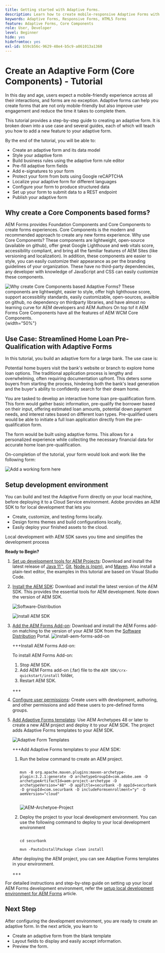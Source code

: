```yaml
---
title: Getting started with Adaptive Forms.
description: Learn how to create mobile-responsive Adaptive Forms with our step-by-step tutorial. These forms adapt seamlessly across devices, ensuring a smooth experience.
keywords: Adaptive Forms, Responsive Forms, HTML5 Forms
feature: Adaptive Forms, Core Components
role: User, Developer
level: Beginner
hide: yes
hidefromtoc: yes
exl-id: b59cb56c-9629-48e4-b5c9-a861013a1360
---
```

# Create an Adaptive Form (Core Components) - Tutorial 

In this day and age, users expect a mobile-friendly experience across all their interactions, and forms are no exception. Adaptive forms can help you create forms that are not only mobile-friendly but also improve user engagement and reduce the time it takes to complete them.

This tutorial provides a step-by-step guide to creating an adaptive form. It is broken down into a use case and several guides, each of which will teach you how to add a new feature to your adaptive form. 

By the end of the tutorial, you will be able to:

* Create an adaptive form and its data model
* Style your adaptive form
* Build business rules using the adaptive form rule editor
* Pre-fill adaptive form fields 
* Add e-signatures to your form
* Protect your form from bots using Google reCAPTCHA
* Localize your adaptive form for different languages
* Configure your form to produce structured data
* Set up your form to submit data to a REST endpoint
* Publish your adaptive form


## Why create a Core Components based forms? 

AEM Forms provides Foundation Components and Core Components to create forms experiences. Core Components is the modern and recommended approach to create any new forms experience. Why use Core Components? These components are lightweight, open-source (available on github), offer great Google Lighthouse and web vitals score, accessibility compliant, and bring all the familiar features of AEM Sites (like versioning and localization). In addition, these components are easier to style, you can easily customize their appearance as per the branding guidelines of your organization. These have no third-party dependencies, any developer with knowledge of JavaScript and CSS can easily customize these components. 

![Why create Core Components based Adaptive Forms? These components are lightweight, easier to style, offer high lighthouse score, support accessiblity standards, easily customizable, open-sources, availble on github, no dependency on thirdparty libraries, and have almost no learning curve for AEM developers and AEM Authors On top tof it AEM Forms Core Components have all the features of AEM WCM Core Components.](/help/forms/assets/cc-core-components-benefits.png){width="50%"}

## Use Case: Streamlined Home Loan Pre-Qualification with Adaptive Forms

In this tutorial, you build an adaptive form for a large bank. The use case is: 

Potential home buyers visit the bank's website or branch to explore home loan options. The traditional application process is lengthy and overwhelming, often requiring documentation upfront. This deters some buyers from starting the process, hindering both the bank's lead generation and the buyer's ability to confidently search for their dream home.

You are tasked to develop an interactive home loan pre-qualification form. This form would gather basic information, pre-qualify the borrower based on their input, offering estimated loan amounts, potential down payment needs, and interest rates based on different loan types. Pre-qualified users would be able to initiate a full loan application directly from the pre-qualification form.

The form would be built using adaptive forms. This allows for a personalized experience while collecting the necessary financial data for accurate home loan pre-qualification. 

On-completion of the tutorial, your form would look and work like the following form:

![Add a working form here](/help/forms/assets/cc-tutorial-final-form.png)

## Setup development environment

You can build and test the Adaptive Form directly on your local machine, before deploying it to a Cloud Service environment. Adobe provides an AEM SDK to for local development that lets you

* Create, customize, and testing forms locally. 
* Design forms themes and build configurations locally, 
* Easily deploy your finished assets to the cloud. 

Local development with AEM SDK saves you time and simplifies the development process


**Ready to Begin?**

1. [Set up development tools for AEM Projects](/help/forms/setup-local-development-environment.md#set-up-development-tools-for-aem-projects): Download and install the latest release of [Java 11&trade;](https://experienceleague.adobe.com/docs/experience-manager-learn/cloud-service/local-development-environment-set-up/development-tools.html?lang=en#local-development-environment-set-up), [Git](https://experienceleague.adobe.com/docs/experience-manager-learn/cloud-service/local-development-environment-set-up/development-tools.html?lang=en#install-git), [Node.js (npm)](https://experienceleague.adobe.com/docs/experience-manager-learn/cloud-service/local-development-environment-set-up/development-tools.html?lang=en#node-js), and [Maven](https://experienceleague.adobe.com/docs/experience-manager-learn/cloud-service/local-development-environment-set-up/development-tools.html?lang=en#install-maven). Also install a plain-text editor, the examples in this tutorial are based on Visual Studio Code. 

1. [Install the AEM SDK](/help/forms/setup-local-development-environment.md#set-up-local-experience-manager-environment-for-development): Download and install the latest version of the AEM SDK. This provides the essential tools for AEM development. Note down the version of AEM SDK. 

    ![Software-Distribution](/help/forms/assets/software-distribution.png)

    ![install AEM SDK](/help/forms/assets/start-aem-sdk.png)

1. [Add the AEM Forms Add-on](/help/forms/setup-local-development-environment.md#add-forms-archive-to-local-author-and-publish-instances-and-configure-forms-specific-users): Download and install the AEM Forms add-on matching to the version of your AEM SDK from the [Software Distribution](https://experience.adobe.com/#/downloads) Portal. 
    ![install-aem-forms-add-on](/help/forms/assets/install-aem-forms-add-on.png)

    +++Install AEM Forms Add-on:

    To install AEM Forms Add-on:
    
    1. Stop AEM SDK. 
    1. Add AEM Forms add-on (.far) file to the `AEM SDK/crx-quickstart/install` folder, 
    1. Restart AEM SDK.

    +++

1. [Configure user permissions](/help/forms/setup-local-development-environment.md#configure-users-and-permissions): Create users with development, authoring, and other permissions and add these users to pre-defined forms groups. 


1. [Add Adaptive Forms templates](/help/forms/setup-local-development-environment.md#set-up-a-development-project-for-forms-based-on-experience-manager-archetype): Use AEM Archetypes 48 or later to create a new AEM project and deploy it to your AEM SDK. The project adds Adaptive Forms templates to your AEM SDK. 

    ![Adaptive Form Templates](/help/forms/assets/adaptive-forms-templates.png)

    +++Add Adaptive Forms templates to your AEM SDK:

    1. Run the below command to create an AEM project.

        ```
    
        mvn -B org.apache.maven.plugins:maven-archetype-plugin:3.2.1:generate -D archetypeGroupId=com.adobe.aem -D archetypeArtifactId=aem-project-archetype -D archetypeVersion="48" -D appTitle=securbank -D appId=securbank -D groupId=com.securbank -D includeFormsenrollment="y" -D aemVersion="cloud"

        
        ```

        ![AEM-Archetyoe-Project](/help/forms/assets/aem-archetype-project.png) 

    1. Deploy the project to your local development environment. You can use the following command to deploy to your local development environment

        ```
    
        cd securbank
        
        mvn -PautoInstallPackage clean install
        
        ```

    After deploying the AEM project, you can see Adaptive Forms templates in your environment. 

    +++


For detailed instructions and step-by-step guide on setting up your local AEM Forms development environment, refer the [setup local development environment for AEM Forms](/help/forms/setup-local-development-environment.md) article.



## Next Step

After configuring the development environment, you are ready to create an adaptive form. In the next article, you learn to

* Create an adaptive form from the blank template  
* Layout fields to display and easily accept information.
* Preview the form.

<!-- 

### Step 2: Create Form Data Model

A form data model lets you connect an adaptive form to disparate data sources. For example, AEM user profile, RESTful web services, SOAP-based web services, OData services, and relational databases. You can use the form data model with an adaptive form to retrieve, update, delete, and add data to connected data sources.

Goals of article:

* Create the form data model using Rest endpoint.
* Add data model objects so you can form the data model.
* Configure read and write services for the form data model.
* Test form data model and configured services with test data.

### Step 4: Apply rules to adaptive form fields

AEM Forms provide an editor to write rules on adaptive form objects. These rules define actions to trigger on form objects based on preset conditions, user inputs, and user actions on the form. It helps ensure accuracy and speeds up the form-filling experience.

Goals:

* Create and apply rules to adaptive form fields.
* Use rules to trigger form data model services to update the data to database.

### Step 5: Style your adaptive form

Adaptive forms provide OOTB themes and allows you to customize an existing theme to make a brand specific theme. 


A theme contains styling details for components and panels, and you can reuse a theme in different forms. Styles include properties such as background colors, state colors, transparency, alignment, and size. When you apply the theme to your form, the specified style reflects on corresponding components of your form.

Goals:

* Apply an out of the box theme to an adaptive form.
* Create your brand specific theme.


### Step 6: Publish your adaptive form

You can publish adaptive forms as a stand-alone form (single page application), include in AEM Sites page, or include in a non-AEM Sites page.

Goals:

* Publish the adaptive form as an AEM Page.
* Embed the adaptive form in an AEM Sites Page.
* Embed the adaptive form in an external webpage (a non-AEM webpage hosted outside AEM).

-->
